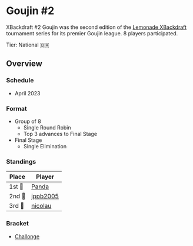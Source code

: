 # Goujin #2

XBackdraft #2 Goujin was the second edition of the [Lemonade XBackdraft](bdmain.md) tournament series for its premier Goujin league.
8 players participated.

Tier: National :brazil:

## Overview

### Schedule
- April 2023

### Format
- Group of 8
    - Single Round Robin 
    - Top 3 advances to Final Stage
- Final Stage
    - Single Elimination

### Standings

|Place|Player|
|-|-|
|1st :1st_place_medal:| [Panda](../../players/brazilian/panda.md) |
|2nd :2nd_place_medal:| [jppb2005](../../players/brazilian/jppb2005.md) |
|3rd :3rd_place_medal:| [nicolau](../../players/brazilian/nicolau.md) |

### Bracket
- [Challonge](https://challonge.com/xbackdraft2goujin)